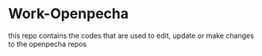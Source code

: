 # Work-Openpecha

this repo contains the codes that are used to edit, update or make changes to the openpecha repos
